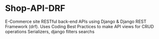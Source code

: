 # Shop-API-DRF
E-Commerce site RESTful back-end APIs using Django &amp; Django REST Framework (drf). Uses Coding Best Practices to make API views for CRUD operations Serializers, django filters searchs
